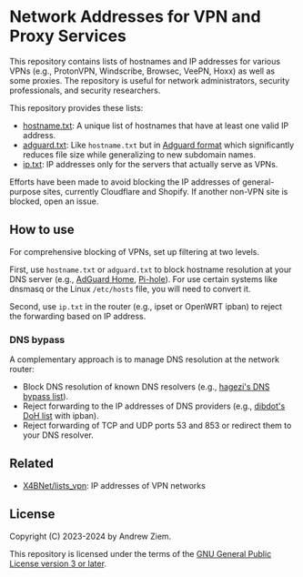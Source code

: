 # Network Addresses for VPN and Proxy Services

This repository contains lists of hostnames and IP addresses for various VPNs (e.g., ProtonVPN, Windscribe, Browsec, VeePN, Hoxx) as well as some proxies. The repository is useful for network administrators, security professionals, and security researchers.

This repository provides these lists:

* [hostname.txt](data/output/hostname.txt): A unique list of hostnames that have at least one valid IP address.
* [adguard.txt](data/output/adguard.txt): Like `hostname.txt` but in [Adguard format](https://adguard-dns.io/kb/general/dns-filtering-syntax/?utm_medium=ui) which significantly reduces file size while generalizing to new subdomain names.
* [ip.txt](data/output/ip.txt): IP addresses only for the servers that actually serve as VPNs.

Efforts have been made to avoid blocking the IP addresses of general-purpose sites, currently Cloudflare and Shopify. If another non-VPN site is blocked, open an issue.

## How to use

For comprehensive blocking of VPNs, set up filtering at two levels.

First, use `hostname.txt` or `adguard.txt` to block hostname resolution at your DNS server (e.g., [AdGuard Home](https://github.com/AdguardTeam/AdGuardHome), [Pi-hole](https://pi-hole.net/)). For use certain systems like dnsmasq or the Linux `/etc/hosts` file, you will need to convert it.

Second, use `ip.txt` in the router (e.g., ipset or OpenWRT ipban) to reject the forwarding based on IP address. 

### DNS bypass

A complementary approach is to manage DNS resolution at the network router:

* Block DNS resolution of known DNS resolvers (e.g., [hagezi's DNS bypass list](https://github.com/hagezi/dns-blocklists/?tab=readme-ov-file#bypass)).
* Reject forwarding to the IP addresses of DNS providers (e.g., [dibdot's DoH list](https://github.com/dibdot/DoH-IP-blocklists) with ipban).
* Reject forwarding of TCP and UDP ports 53 and 853 or redirect them to your DNS resolver.

## Related

* [X4BNet/lists_vpn](https://github.com/X4BNet/lists_vpn): IP addresses of VPN networks

## License

Copyright (C) 2023-2024 by Andrew Ziem.

This repository is licensed under the terms of the [GNU General Public License version 3 or later](LICENSE).
